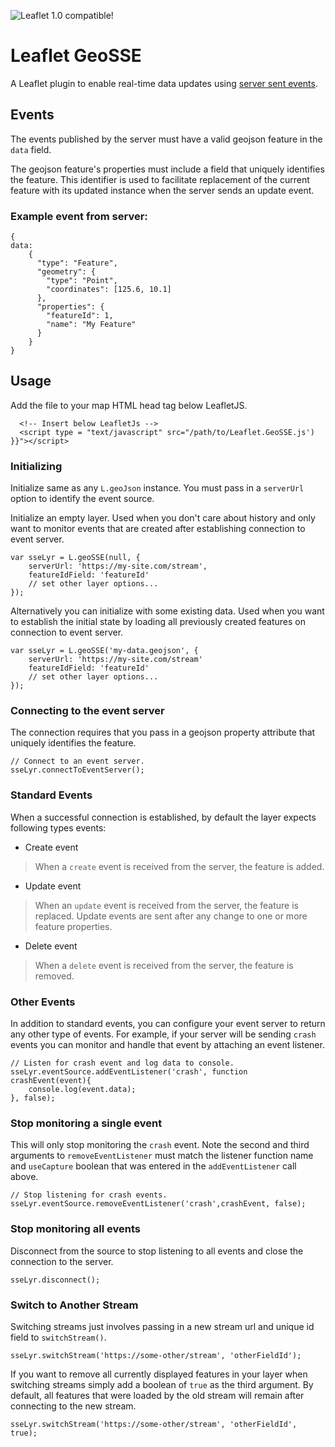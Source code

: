 ![Leaflet 1.0 compatible!](https://img.shields.io/badge/Leaflet%201.0-%E2%9C%93-1EB300.svg?style=flat)
# Leaflet GeoSSE
A Leaflet plugin to enable real-time data updates using [server sent events](https://developer.mozilla.org/en-US/docs/Web/API/Server-sent_events).
## Events
The events published by the server must have a valid geojson feature in the `data` field.

The geojson feature's properties must include a field that uniquely identifies the feature. This identifier is used to facilitate replacement of the current feature with its updated instance when the server sends an update event.
### Example event from server:
```
{
data: 
    {
      "type": "Feature",
      "geometry": {
        "type": "Point",
        "coordinates": [125.6, 10.1]
      },
      "properties": {
        "featureId": 1,
        "name": "My Feature"
      }
    }
}
```
## Usage
Add the file to your map HTML head tag below LeafletJS.
```
  <!-- Insert below LeafletJs -->
  <script type = "text/javascript" src="/path/to/Leaflet.GeoSSE.js') }}"></script>
```

### Initializing
Initialize same as any `L.geoJson` instance. You must pass in a `serverUrl` option to identify the event source.

Initialize an empty layer. Used when you don't care about history and only want to monitor events that are created after establishing connection to event server.
```
var sseLyr = L.geoSSE(null, {
    serverUrl: 'https://my-site.com/stream',
    featureIdField: 'featureId'
    // set other layer options...
});
```

Alternatively you can initialize with some existing data. Used when you want to establish the initial state by loading all previously created features on connection to event server.
```
var sseLyr = L.geoSSE('my-data.geojson', {
    serverUrl: 'https://my-site.com/stream'
    featureIdField: 'featureId'
    // set other layer options...
});
```
### Connecting to the event server
The connection requires that you pass in a geojson property attribute that uniquely identifies the feature.
```
// Connect to an event server.
sseLyr.connectToEventServer();
```
### Standard Events
When a successful connection is established, by default the layer expects following types events:
- Create event
> When a `create` event is received from the server, the feature is added.
- Update event
> When an `update` event is received from the server, the feature is replaced. Update events are sent after any change to one or more feature properties.
- Delete event
> When a `delete` event is received from the server, the feature is removed.

### Other Events
In addition to standard events, you can configure your event server to return any other type of events. For example, if your server will be sending `crash` events you can monitor and handle that event by attaching an event listener.
```
// Listen for crash event and log data to console.
sseLyr.eventSource.addEventListener('crash', function crashEvent(event){
    console.log(event.data);
}, false);
```

### Stop monitoring a single event
This will only stop monitoring the `crash` event. Note the second and third arguments to `removeEventListener` must match the listener function name and `useCapture` boolean that was entered in the `addEventListener` call above.
```
// Stop listening for crash events.
sseLyr.eventSource.removeEventListener('crash',crashEvent, false);
```

### Stop monitoring all events
Disconnect from the source to stop listening to all events and close the connection to the server.
```
sseLyr.disconnect();
```

### Switch to Another Stream
Switching streams just involves passing in a new stream url and unique id field to `switchStream()`.
```
sseLyr.switchStream('https://some-other/stream', 'otherFieldId');
```

If you want to remove all currently displayed features in your layer when switching streams simply add a boolean of `true` as the third argument. By default, all features that were loaded by the old stream will remain after connecting to the new stream.
```
sseLyr.switchStream('https://some-other/stream', 'otherFieldId', true);
```